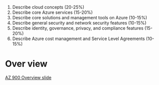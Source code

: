 1. Describe cloud concepts (20-25%)
2. Describe core Azure services (15-20%)
3. Describe core solutions and management tools on Azure (10-15%)
4. Describe general security and network security features (10-15%)
5. Describe identity, governance, privacy, and compliance features (15-20%)
6. Describe Azure cost management and Service Level Agreements (10-15%)

# Over view



[AZ 900 Overview slide](https://docs.google.com/presentation/d/1NEG-0Xx4eUgLoEu1-Fpm42zqbFPeiDxGoWL-BsbtrXw)